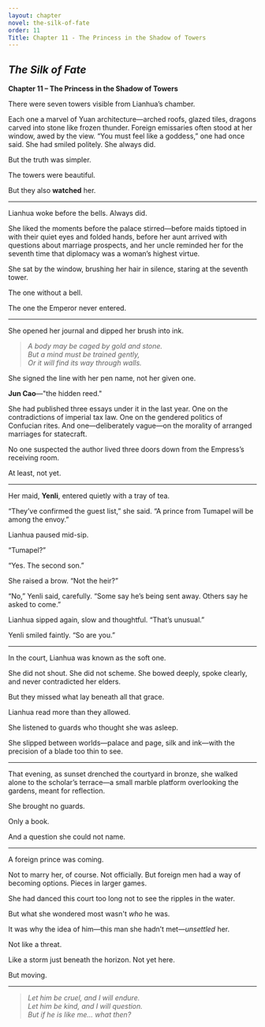 ```yaml
---
layout: chapter
novel: the-silk-of-fate
order: 11
Title: Chapter 11 - The Princess in the Shadow of Towers
---
```


## *The Silk of Fate*  
**Chapter 11 – The Princess in the Shadow of Towers**

There were seven towers visible from Lianhua’s chamber.

Each one a marvel of Yuan architecture—arched roofs, glazed tiles, dragons carved into stone like frozen thunder. Foreign emissaries often stood at her window, awed by the view. “You must feel like a goddess,” one had once said. She had smiled politely. She always did.

But the truth was simpler.

The towers were beautiful.

But they also **watched** her.

---

Lianhua woke before the bells. Always did.

She liked the moments before the palace stirred—before maids tiptoed in with their quiet eyes and folded hands, before her aunt arrived with questions about marriage prospects, and her uncle reminded her for the seventh time that diplomacy was a woman’s highest virtue.

She sat by the window, brushing her hair in silence, staring at the seventh tower.

The one without a bell.

The one the Emperor never entered.

---

She opened her journal and dipped her brush into ink.

> *A body may be caged by gold and stone.*  
> *But a mind must be trained gently,*  
> *Or it will find its way through walls.*

She signed the line with her pen name, not her given one.

**Jun Cao**—"the hidden reed."

She had published three essays under it in the last year. One on the contradictions of imperial tax law. One on the gendered politics of Confucian rites. And one—deliberately vague—on the morality of arranged marriages for statecraft.

No one suspected the author lived three doors down from the Empress’s receiving room.

At least, not yet.

---

Her maid, **Yenli**, entered quietly with a tray of tea.

“They’ve confirmed the guest list,” she said. “A prince from Tumapel will be among the envoy.”

Lianhua paused mid-sip.

“Tumapel?”

“Yes. The second son.”

She raised a brow. “Not the heir?”

“No,” Yenli said, carefully. “Some say he’s being sent away. Others say he asked to come.”

Lianhua sipped again, slow and thoughtful. “That’s unusual.”

Yenli smiled faintly. “So are you.”

---

In the court, Lianhua was known as the soft one.

She did not shout. She did not scheme. She bowed deeply, spoke clearly, and never contradicted her elders.

But they missed what lay beneath all that grace.

Lianhua read more than they allowed.

She listened to guards who thought she was asleep.

She slipped between worlds—palace and page, silk and ink—with the precision of a blade too thin to see.

---

That evening, as sunset drenched the courtyard in bronze, she walked alone to the scholar’s terrace—a small marble platform overlooking the gardens, meant for reflection.

She brought no guards.

Only a book.

And a question she could not name.

---

A foreign prince was coming.

Not to marry her, of course. Not officially. But foreign men had a way of becoming options. Pieces in larger games.

She had danced this court too long not to see the ripples in the water.

But what she wondered most wasn't *who* he was.

It was why the idea of him—this man she hadn’t met—*unsettled* her.

Not like a threat.

Like a storm just beneath the horizon. Not yet here.

But moving.

---

> *Let him be cruel, and I will endure.*  
> *Let him be kind, and I will question.*  
> *But if he is like me… what then?*